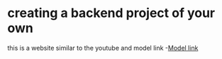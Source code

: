 # creating a backend project of your own 


this is a website similar to the youtube and model link 
-[Model link](https://app.eraser.io/workspace/YtPqZ1VogxGy1jzIDkzj)